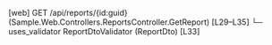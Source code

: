 [web] GET /api/reports/{id:guid}  (Sample.Web.Controllers.ReportsController.GetReport)  [L29–L35]
  └─ uses_validator ReportDtoValidator (ReportDto) [L33]

